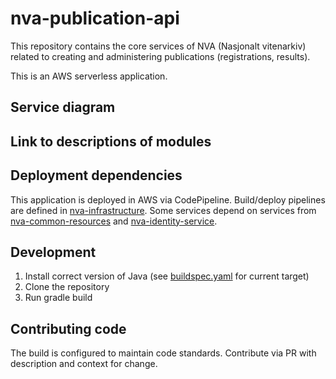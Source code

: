 # nva-publication-api

This repository contains the core services of NVA (Nasjonalt vitenarkiv) related to creating and administering publications (registrations, results).

This is an AWS serverless application.

## Service diagram

## Link to descriptions of modules

## Deployment dependencies

This application is deployed in AWS via CodePipeline. Build/deploy pipelines are defined in [nva-infrastructure](https://github.com/BIBSYSDEV/NVA-infrastructure). Some services depend on services from [nva-common-resources](https://github.com/BIBSYSDEV/nva-common-resources) and [nva-identity-service](https://github.com/BIBSYSDEV/nva-identity-service).

## Development

1. Install correct version of Java (see [buildspec.yaml](buildspec.yaml) for current target)
2. Clone the repository
3. Run gradle build

## Contributing code

The build is configured to maintain code standards. Contribute via PR with description and context for change.
